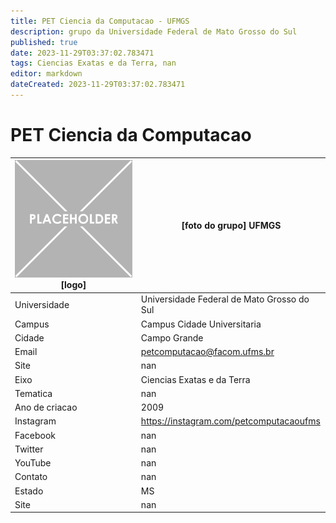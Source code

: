 ```yaml
---
title: PET Ciencia da Computacao - UFMGS
description: grupo da Universidade Federal de Mato Grosso do Sul
published: true
date: 2023-11-29T03:37:02.783471
tags: Ciencias Exatas e da Terra, nan
editor: markdown
dateCreated: 2023-11-29T03:37:02.783471
---
```


# PET Ciencia da Computacao


| ![placeholder.png](/placeholder.png) [logo] | [foto do grupo] UFMGS         |
| ------------------------------------------- | ------------------------------------------------- |
| Universidade                                | Universidade Federal de Mato Grosso do Sul      |
| Campus                                      | Campus Cidade Universitaria            |
| Cidade                                      | Campo Grande             |
| Email                                       | petcomputacao@facom.ufms.br             |
| Site                                        | nan              |
| Eixo                                        | Ciencias Exatas e da Terra              |
| Tematica                                    | nan          |
| Ano de criacao                              | 2009        |
| Instagram                                   | https://instagram.com/petcomputacaoufms         |
| Facebook                                    | nan          |
| Twitter                                     | nan           |
| YouTube                                     | nan           |
| Contato                                     | nan         |
| Estado                                      |  MS            |
| Site                                        | nan |
